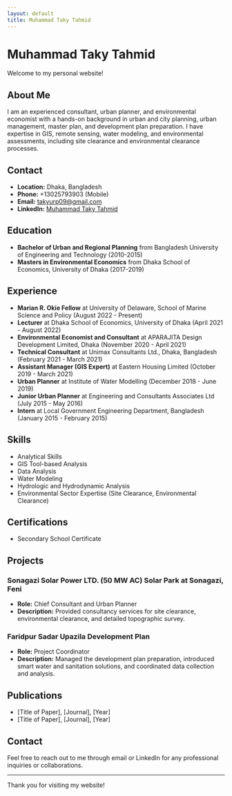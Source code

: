 ```yaml
---
layout: default
title: Muhammad Taky Tahmid
---
```


# Muhammad Taky Tahmid

Welcome to my personal website!

## About Me

I am an experienced consultant, urban planner, and environmental economist with a hands-on background in urban and city planning, urban management, master plan, and development plan preparation. I have expertise in GIS, remote sensing, water modeling, and environmental assessments, including site clearance and environmental clearance processes.

## Contact

- **Location:** Dhaka, Bangladesh
- **Phone:** +13025793903 (Mobile)
- **Email:** takyurp09@gmail.com
- **LinkedIn:** [Muhammad Taky Tahmid](https://www.linkedin.com/in/muhammad-taky-tahmid-482397100/)

## Education

- **Bachelor of Urban and Regional Planning** from Bangladesh University of Engineering and Technology (2010-2015)
- **Masters in Environmental Economics** from Dhaka School of Economics, University of Dhaka (2017-2019)

## Experience

- **Marian R. Okie Fellow** at University of Delaware, School of Marine Science and Policy (August 2022 - Present)
- **Lecturer** at Dhaka School of Economics, University of Dhaka (April 2021 - August 2022)
- **Environmental Economist and Consultant** at APARAJITA Design Development Limited, Dhaka (November 2020 - April 2021)
- **Technical Consultant** at Unimax Consultants Ltd., Dhaka, Bangladesh (February 2021 - March 2021)
- **Assistant Manager (GIS Expert)** at Eastern Housing Limited (October 2019 - March 2021)
- **Urban Planner** at Institute of Water Modelling (December 2018 - June 2019)
- **Junior Urban Planner** at Engineering and Consultants Associates Ltd (July 2015 - May 2016)
- **Intern** at Local Government Engineering Department, Bangladesh (January 2015 - February 2015)

## Skills

- Analytical Skills
- GIS Tool-based Analysis
- Data Analysis
- Water Modeling
- Hydrologic and Hydrodynamic Analysis
- Environmental Sector Expertise (Site Clearance, Environmental Clearance)

## Certifications

- Secondary School Certificate

## Projects

### Sonagazi Solar Power LTD. (50 MW AC) Solar Park at Sonagazi, Feni
- **Role:** Chief Consultant and Urban Planner
- **Description:** Provided consultancy services for site clearance, environmental clearance, and detailed topographic survey.

### Faridpur Sadar Upazila Development Plan
- **Role:** Project Coordinator
- **Description:** Managed the development plan preparation, introduced smart water and sanitation solutions, and coordinated data collection and analysis.

## Publications

- [Title of Paper], [Journal], [Year]
- [Title of Paper], [Journal], [Year]

## Contact

Feel free to reach out to me through email or LinkedIn for any professional inquiries or collaborations.

---

Thank you for visiting my website!

